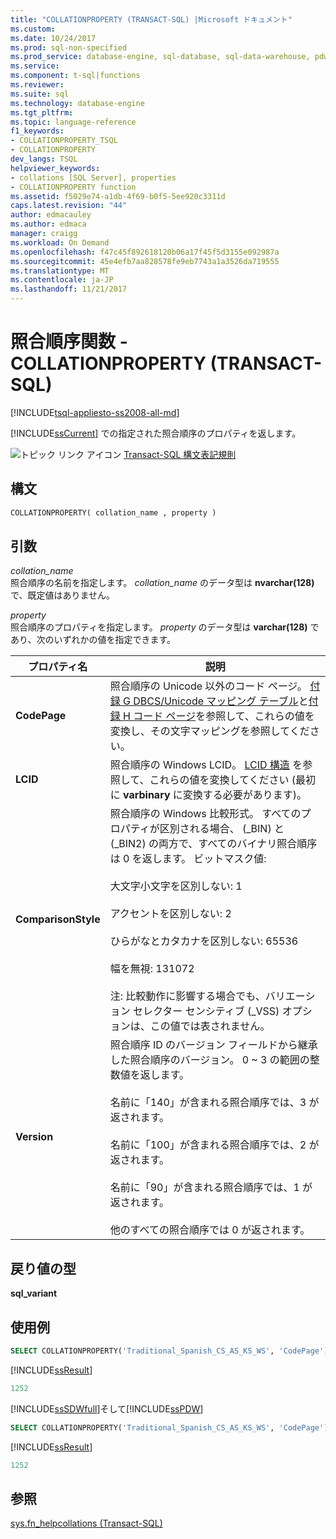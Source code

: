 ```yaml
---
title: "COLLATIONPROPERTY (TRANSACT-SQL) |Microsoft ドキュメント"
ms.custom: 
ms.date: 10/24/2017
ms.prod: sql-non-specified
ms.prod_service: database-engine, sql-database, sql-data-warehouse, pdw
ms.service: 
ms.component: t-sql|functions
ms.reviewer: 
ms.suite: sql
ms.technology: database-engine
ms.tgt_pltfrm: 
ms.topic: language-reference
f1_keywords:
- COLLATIONPROPERTY_TSQL
- COLLATIONPROPERTY
dev_langs: TSQL
helpviewer_keywords:
- collations [SQL Server], properties
- COLLATIONPROPERTY function
ms.assetid: f5029e74-a1db-4f69-b0f5-5ee920c3311d
caps.latest.revision: "44"
author: edmacauley
ms.author: edmaca
manager: craigg
ms.workload: On Demand
ms.openlocfilehash: f47c45f892618120b06a17f45f5d3155e092987a
ms.sourcegitcommit: 45e4efb7aa828578fe9eb7743a1a3526da719555
ms.translationtype: MT
ms.contentlocale: ja-JP
ms.lasthandoff: 11/21/2017
---
```

# <a name="collation-functions---collationproperty-transact-sql"></a>照合順序関数 - COLLATIONPROPERTY (TRANSACT-SQL)
[!INCLUDE[tsql-appliesto-ss2008-all-md](../../includes/tsql-appliesto-ss2008-all-md.md)]

[!INCLUDE[ssCurrent](../../includes/sscurrent-md.md)] での指定された照合順序のプロパティを返します。
  
![トピック リンク アイコン](../../database-engine/configure-windows/media/topic-link.gif "トピック リンク アイコン") [Transact-SQL 構文表記規則](../../t-sql/language-elements/transact-sql-syntax-conventions-transact-sql.md)
  
## <a name="syntax"></a>構文  
  
```sql
COLLATIONPROPERTY( collation_name , property )  
```  
  
## <a name="arguments"></a>引数  
*collation_name*  
照合順序の名前を指定します。 *collation_name* のデータ型は **nvarchar(128)** で、既定値はありません。
  
*property*  
照合順序のプロパティを指定します。 *property* のデータ型は **varchar(128)** であり、次のいずれかの値を指定できます。

|プロパティ名|説明|
|---|---|  
|**CodePage**|照合順序の Unicode 以外のコード ページ。 [付録 G DBCS/Unicode マッピング テーブル](https://msdn.microsoft.com/en-us/library/cc194886.aspx)と[付録 H コード ページ](https://msdn.microsoft.com/en-us/library/cc195051.aspx)を参照して、これらの値を変換し、その文字マッピングを参照してください。|  
|**LCID**|照合順序の Windows LCID。 [LCID 構造](https://msdn.microsoft.com/en-us/library/cc233968.aspx) を参照して、これらの値を変換してください (最初に **varbinary** に変換する必要があります)。|  
|**ComparisonStyle**|照合順序の Windows 比較形式。 すべてのプロパティが区別される場合、 (\_BIN) と (\_BIN2) の両方で、すべてのバイナリ照合順序は 0 を返します。 ビットマスク値:<br /><br /> 大文字小文字を区別しない: 1<br /><br /> アクセントを区別しない: 2<br /><br /> ひらがなとカタカナを区別しない: 65536<br /><br /> 幅を無視: 131072<br /><br /> 注: 比較動作に影響する場合でも、バリエーション セレクター センシティブ (\_VSS) オプションは、この値では表されません。|  
|**Version**|照合順序 ID のバージョン フィールドから継承した照合順序のバージョン。 0 ~ 3 の範囲の整数値を返します。<br /><br /> 名前に「140」が含まれる照合順序では、3 が返されます。<br /><br /> 名前に「100」が含まれる照合順序では、2 が返されます。<br /><br /> 名前に「90」が含まれる照合順序では、1 が返されます。<br /><br /> 他のすべての照合順序では 0 が返されます。|  
  
## <a name="return-types"></a>戻り値の型
**sql_variant**
  
## <a name="examples"></a>使用例  
  
```sql
SELECT COLLATIONPROPERTY('Traditional_Spanish_CS_AS_KS_WS', 'CodePage');  
```  
  
[!INCLUDE[ssResult](../../includes/ssresult-md.md)]
  
```sql
1252   
```  
  
[!INCLUDE[ssSDWfull](../../includes/sssdwfull-md.md)]そして[!INCLUDE[ssPDW](../../includes/sspdw-md.md)]  
  
```sql
SELECT COLLATIONPROPERTY('Traditional_Spanish_CS_AS_KS_WS', 'CodePage')  
```  
  
[!INCLUDE[ssResult](../../includes/ssresult-md.md)]
  
```sql
1252   
```  
  
## <a name="see-also"></a>参照
[sys.fn_helpcollations &#40;Transact-SQL&#41;](../../relational-databases/system-functions/sys-fn-helpcollations-transact-sql.md)
  
  

